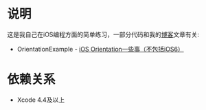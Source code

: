 # 说明
这是我自己在iOS编程方面的简单练习，一部分代码和我的[博客](http://hikui.is-programmer.com )文章有关:

* OrientationExample - [iOS Orientation一些事（不包括iOS6）](http://hikui.is-programmer.com/posts/35554.html)   

# 依赖关系
* Xcode 4.4及以上